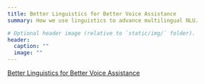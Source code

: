 ```yaml
---
title: Better Linguistics for Better Voice Assistance
summary: How we use linguistics to advance multilingual NLU.

# Optional header image (relative to `static/img/` folder).
header:
  caption: ""
  image: ""
---
```


[Better Linguistics for Better Voice Assistance](https://medium.com/mosaix/better-linguistics-for-better-voice-assistance-db1402dccb58)
